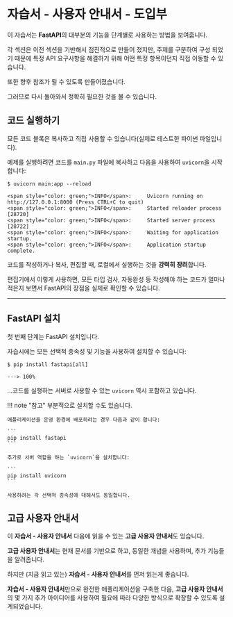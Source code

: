 # 자습서 - 사용자 안내서 - 도입부

이 자습서는 **FastAPI**의 대부분의 기능을 단계별로 사용하는 방법을 보여줍니다.

각 섹션은 이전 섹션을 기반해서 점진적으로 만들어 졌지만, 주제를 구분하여 구성 되었기 때문에 특정 API 요구사항을 해결하기 위해 어떤 특정 항목이던지 직접 이동할 수 있습니다.

또한 향후 참조가 될 수 있도록 만들어졌습니다.

그러므로 다시 돌아와서 정확히 필요한 것을 볼 수 있습니다.

## 코드 실행하기

모든 코드 블록은 복사하고 직접 사용할 수 있습니다(실제로 테스트한 파이썬 파일입니다).

예제를 실행하려면 코드를 `main.py` 파일에 복사하고 다음을 사용하여 `uvicorn`을 시작합니다:

<div class="termy">

```console
$ uvicorn main:app --reload

<span style="color: green;">INFO</span>:     Uvicorn running on http://127.0.0.1:8000 (Press CTRL+C to quit)
<span style="color: green;">INFO</span>:     Started reloader process [28720]
<span style="color: green;">INFO</span>:     Started server process [28722]
<span style="color: green;">INFO</span>:     Waiting for application startup.
<span style="color: green;">INFO</span>:     Application startup complete.
```

</div>

코드를 작성하거나 복사, 편집할 때, 로컬에서 실행하는 것을 **강력히 장려**합니다.

편집기에서 이렇게 사용하면, 모든 타입 검사, 자동완성 등 작성해야 하는 코드가 얼마나 적은지 보면서 FastAPI의 장점을 실제로 확인할 수 있습니다.

---

## FastAPI 설치

첫 번째 단계는 FastAPI 설치입니다.

자습시에는 모든 선택적 종속성 및 기능을 사용하여 설치할 수 있습니다:

<div class="termy">

```console
$ pip install fastapi[all]

---> 100%
```

</div>

...코드를 실행하는 서버로 사용할 수 있는 `uvicorn` 역시 포함하고 있습니다.

!!! note "참고"
    부분적으로 설치할 수도 있습니다.

    애플리케이션을 운영 환경에 배포하려는 경우 다음과 같이 합니다:

    ```
    pip install fastapi
    ```

    추가로 서버 역할을 하는 `uvicorn`을 설치합니다:

    ```
    pip install uvicorn
    ```

    사용하려는 각 선택적 종속성에 대해서도 동일합니다.

## 고급 사용자 안내서

이 **자습서 - 사용자 안내서** 다음에 읽을 수 있는 **고급 사용자 안내서**도 있습니다.

**고급 사용자 안내서**는 현재 문서를 기반으로 하고, 동일한 개념을 사용하며, 추가 기능들을 알려줍니다.

하지만 (지금 읽고 있는) **자습서 - 사용자 안내서**를 먼저 읽는게 좋습니다.

**자습서 - 사용자 안내서**만으로 완전한 애플리케이션을 구축한 다음, **고급 사용자 안내서**의 몇 가지 추가 아이디어를 사용하여 필요에 따라 다양한 방식으로 확장할 수 있도록 설계되었습니다.